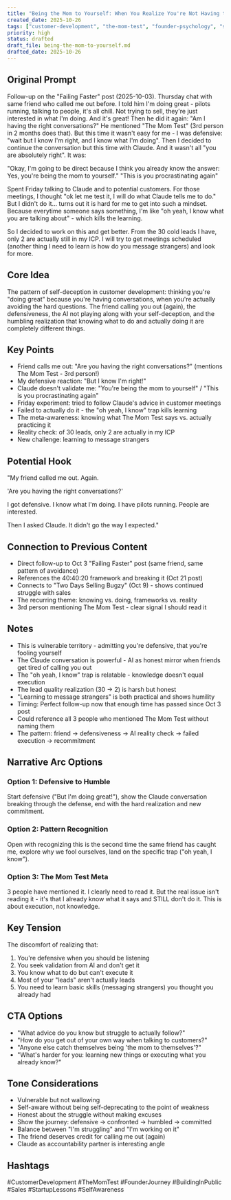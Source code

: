```yaml
---
title: "Being the Mom to Yourself: When You Realize You're Not Having the Right Conversations"
created_date: 2025-10-26
tags: ["customer-development", "the-mom-test", "founder-psychology", "self-awareness", "sales"]
priority: high
status: drafted
draft_file: being-the-mom-to-yourself.md
drafted_date: 2025-10-26
---
```


## Original Prompt
Follow-up on the "Failing Faster" post (2025-10-03). Thursday chat with same friend who called me out before. I told him I'm doing great - pilots running, talking to people, it's all chill. Not trying to sell, they're just interested in what I'm doing. And it's great! Then he did it again: "Am I having the right conversations?" He mentioned "The Mom Test" (3rd person in 2 months does that). But this time it wasn't easy for me - I was defensive: "wait but I know I'm right, and I know what I'm doing". Then I decided to continue the conversation but this time with Claude. And it wasn't all "you are absolutely right". It was:

"Okay, I'm going to be direct because I think you already know the answer:
Yes, you're being the mom to yourself."
"This is you procrastinating again"

Spent Friday talking to Claude and to potential customers. For those meetings, I thought "ok let me test it, I will do what Claude tells me to do." But I didn't do it... turns out it is hard for me to get into such a mindset. Because everytime someone says something, I'm like "oh yeah, I know what you are talking about" - which kills the learning.

So I decided to work on this and get better. From the 30 cold leads I have, only 2 are actually still in my ICP. I will try to get meetings scheduled (another thing I need to learn is how do you message strangers) and look for more.

## Core Idea
The pattern of self-deception in customer development: thinking you're "doing great" because you're having conversations, when you're actually avoiding the hard questions. The friend calling you out (again), the defensiveness, the AI not playing along with your self-deception, and the humbling realization that knowing what to do and actually doing it are completely different things.

## Key Points
- Friend calls me out: "Are you having the right conversations?" (mentions The Mom Test - 3rd person!)
- My defensive reaction: "But I know I'm right!"
- Claude doesn't validate me: "You're being the mom to yourself" / "This is you procrastinating again"
- Friday experiment: tried to follow Claude's advice in customer meetings
- Failed to actually do it - the "oh yeah, I know" trap kills learning
- The meta-awareness: knowing what The Mom Test says vs. actually practicing it
- Reality check: of 30 leads, only 2 are actually in my ICP
- New challenge: learning to message strangers

## Potential Hook
"My friend called me out. Again.

'Are you having the right conversations?'

I got defensive. I know what I'm doing. I have pilots running. People are interested.

Then I asked Claude. It didn't go the way I expected."

## Connection to Previous Content
- Direct follow-up to Oct 3 "Failing Faster" post (same friend, same pattern of avoidance)
- References the 40:40:20 framework and breaking it (Oct 21 post)
- Connects to "Two Days Selling Bugzy" (Oct 9) - shows continued struggle with sales
- The recurring theme: knowing vs. doing, frameworks vs. reality
- 3rd person mentioning The Mom Test - clear signal I should read it

## Notes
- This is vulnerable territory - admitting you're defensive, that you're fooling yourself
- The Claude conversation is powerful - AI as honest mirror when friends get tired of calling you out
- The "oh yeah, I know" trap is relatable - knowledge doesn't equal execution
- The lead quality realization (30 → 2) is harsh but honest
- "Learning to message strangers" is both practical and shows humility
- Timing: Perfect follow-up now that enough time has passed since Oct 3 post
- Could reference all 3 people who mentioned The Mom Test without naming them
- The pattern: friend → defensiveness → AI reality check → failed execution → recommitment

## Narrative Arc Options

### Option 1: Defensive to Humble
Start defensive ("But I'm doing great!"), show the Claude conversation breaking through the defense, end with the hard realization and new commitment.

### Option 2: Pattern Recognition
Open with recognizing this is the second time the same friend has caught me, explore why we fool ourselves, land on the specific trap ("oh yeah, I know").

### Option 3: The Mom Test Meta
3 people have mentioned it. I clearly need to read it. But the real issue isn't reading it - it's that I already know what it says and STILL don't do it. This is about execution, not knowledge.

## Key Tension
The discomfort of realizing that:
1. You're defensive when you should be listening
2. You seek validation from AI and don't get it
3. You know what to do but can't execute it
4. Most of your "leads" aren't actually leads
5. You need to learn basic skills (messaging strangers) you thought you already had

## CTA Options
- "What advice do you know but struggle to actually follow?"
- "How do you get out of your own way when talking to customers?"
- "Anyone else catch themselves being 'the mom to themselves'?"
- "What's harder for you: learning new things or executing what you already know?"

## Tone Considerations
- Vulnerable but not wallowing
- Self-aware without being self-deprecating to the point of weakness
- Honest about the struggle without making excuses
- Show the journey: defensive → confronted → humbled → committed
- Balance between "I'm struggling" and "I'm working on it"
- The friend deserves credit for calling me out (again)
- Claude as accountability partner is interesting angle

## Hashtags
#CustomerDevelopment #TheMomTest #FounderJourney #BuildingInPublic #Sales #StartupLessons #SelfAwareness
